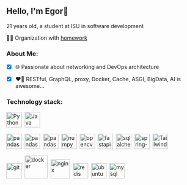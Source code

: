 <h2 align="start">Hello, I'm Egor👋</h2>

<span align="start">21 years old, a student at ISU in software development</span>

👨‍🏫 Organization with [homework](https://github.com/Home-Work-ISU-neZorinEgor)

### About Me:
- [x] 🌐 Passionate about networking and DevOps architecture
- [x] ❤️‍🔥 RESTful, GraphQL, proxy, Docker, Сache, ASGI, BigData, AI is awesome...


### Technology stack:


<img src="https://cdn.jsdelivr.net/gh/devicons/devicon/icons/python/python-original.svg" title="Python" width="40" height="40"/>&nbsp;
<img src="https://cdn.jsdelivr.net/gh/devicons/devicon/icons/java/java-original.svg" title="Java" width="40" height="40"/>&nbsp;

<img src="https://cdn.jsdelivr.net/gh/devicons/devicon/icons/keras/keras-original.svg" title="pandas" width="40" height="40"/>&nbsp;
<img src="https://cdn.jsdelivr.net/gh/devicons/devicon/icons/scikitlearn/scikitlearn-original.svg" title="pandas" width="40" height="40"/>&nbsp;
<img src="https://cdn.jsdelivr.net/gh/devicons/devicon/icons/pandas/pandas-original.svg" title="pandas" width="40" height="40"/>&nbsp;
<img src="https://cdn.jsdelivr.net/gh/devicons/devicon/icons/numpy/numpy-original.svg" title="numpy" width="40" height="40"/>&nbsp;
<img src="https://cdn.jsdelivr.net/gh/devicons/devicon/icons/opencv/opencv-original.svg" title="opencv" width="40" height="40"/>&nbsp;
<img src="https://cdn.jsdelivr.net/gh/devicons/devicon/icons/fastapi/fastapi-original.svg" title="fastapi" width="40" height="40"/>&nbsp;
<img src="https://cdn.jsdelivr.net/gh/devicons/devicon/icons/sqlalchemy/sqlalchemy-original.svg" title="sqlalchemy" width="40" height="40"/>&nbsp;
<img src="https://cdn.jsdelivr.net/gh/devicons/devicon/icons/spring/spring-original.svg" title="spring-framework" width="40" height="40"/>&nbsp;
<img src="https://cdn.jsdelivr.net/gh/devicons/devicon/icons/tailwindcss/tailwindcss-original.svg" title="TailwindCSS" width="40" height="40"/>&nbsp;

<img src="https://cdn.jsdelivr.net/gh/devicons/devicon/icons/git/git-original.svg" title="git" width="40" height="40"/>&nbsp;
<img src="https://cdn.jsdelivr.net/gh/devicons/devicon/icons/docker/docker-original.svg" title="docker" width="60" height="60"/>&nbsp;
<img src="https://cdn.jsdelivr.net/gh/devicons/devicon/icons/nginx/nginx-original.svg" title="nginx" width="50" height="50"/>&nbsp;
<img src="https://cdn.jsdelivr.net/gh/devicons/devicon/icons/redis/redis-original.svg" title="redis" width="40" height="40"/>&nbsp;
<img src="https://cdn.jsdelivr.net/gh/devicons/devicon/icons/linux/linux-original.svg" title="ubuntu" width="40" height="40"/>&nbsp;
<img src="https://cdn.jsdelivr.net/gh/devicons/devicon/icons/mysql/mysql-original.svg" title="mysql" width="40" height="40"/>&nbsp;



